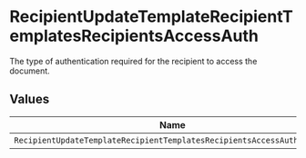 # RecipientUpdateTemplateRecipientTemplatesRecipientsAccessAuth

The type of authentication required for the recipient to access the document.


## Values

| Name                                                                   | Value                                                                  |
| ---------------------------------------------------------------------- | ---------------------------------------------------------------------- |
| `RecipientUpdateTemplateRecipientTemplatesRecipientsAccessAuthAccount` | ACCOUNT                                                                |